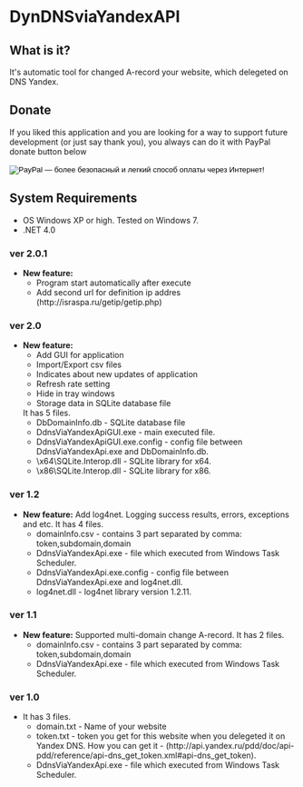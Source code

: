 DynDNSviaYandexAPI
==================

<h2>What is it? </h2>
<p>
	It's automatic tool for changed A-record your website, which delegeted on DNS Yandex. 
</p>

<h2>Donate </h2>
<p>
	If you liked this application and you are looking for a way to support future development (or just say thank you), 
	you always can do it with PayPal donate button below
</p>

<p>
	<form action="https://www.paypal.com/cgi-bin/webscr" method="post" target="_top">
	<input type="hidden" name="cmd" value="_s-xclick">
	<input type="hidden" name="hosted_button_id" value="DXA9J72YMS47Y">
	<input type="image" src="https://www.paypalobjects.com/ru_RU/RU/i/btn/btn_donateCC_LG.gif" border="0" name="submit" alt="PayPal — более безопасный и легкий способ оплаты через Интернет!">
	<img alt="" border="0" src="https://www.paypalobjects.com/ru_RU/i/scr/pixel.gif" width="1" height="1">
	</form>
</p>

<h2> System Requirements </h2>
<ul>
<li>OS Windows XP or high. Tested on Windows 7.</li>
<li>.NET 4.0</li>
</ul>

<h3> ver 2.0.1 </h3>
<ul>
	<li>
	<b>New feature:</b>
	<ul>
		<li> Program start automatically after execute </li>
		<li> Add second url for definition ip addres (http://israspa.ru/getip/getip.php) </li>
	</ul>
	</li>
</ul>

<h3> ver 2.0 </h3>
<ul>
	<li>
	<b>New feature:</b>
	<ul>
		<li> Add GUI for application </li>
		<li> Import/Export csv files </li>
		<li> Indicates about new updates of application </li>
		<li> Refresh rate setting </li>
		<li> Hide in tray windows </li>
		<li> Storage data in SQLite database file </li>
	</ul>
	It has 5 files.
	<ul>
		<li> DbDomainInfo.db - SQLite database file </li>
		<li> DdnsViaYandexApiGUI.exe - main executed file. </li>
		<li> DdnsViaYandexApiGUI.exe.config - config file between DdnsViaYandexApi.exe and DbDomainInfo.db. </li>
		<li> \x64\SQLite.Interop.dll - SQLite library for x64. </li>
		<li> \x86\SQLite.Interop.dll - SQLite library for x86. </li>
	</ul>
	</li>
</ul>

<h3> ver 1.2 </h3>
<ul>
	<li>
	<b>New feature:</b> Add log4net. Logging success results, errors, exceptions and etc.
	It has 4 files.
	<ul>
		<li> domainInfo.csv - contains 3 part separated by comma: token,subdomain,domain </li>
		<li> DdnsViaYandexApi.exe - file which executed from Windows Task Scheduler. </li>
		<li> DdnsViaYandexApi.exe.config - config file between DdnsViaYandexApi.exe and log4net.dll. </li>
		<li> log4net.dll - log4net library version 1.2.11. </li>
	</ul>
	</li>
</ul>

<h3> ver 1.1 </h3>
<ul>
	<li>
	<b>New feature:</b> Supported multi-domain change A-record.
	It has 2 files.
	<ul>
		<li> domainInfo.csv - contains 3 part separated by comma: token,subdomain,domain </li>
		<li> DdnsViaYandexApi.exe - file which executed from Windows Task Scheduler. </li>
	</ul>
	</li>
</ul>

<h3> ver 1.0 </h3>
<ul>
	<li>
	It has 3 files.
	<ul>
		<li> domain.txt - Name of your website </li>
		<li> token.txt - token you get for this website when you delegeted it on Yandex DNS. How you can get it - (http://api.yandex.ru/pdd/doc/api-pdd/reference/api-dns_get_token.xml#api-dns_get_token). </li>
		<li> DdnsViaYandexApi.exe - file which executed from Windows Task Scheduler. </li>
	</ul>
	</li>
</ul>
